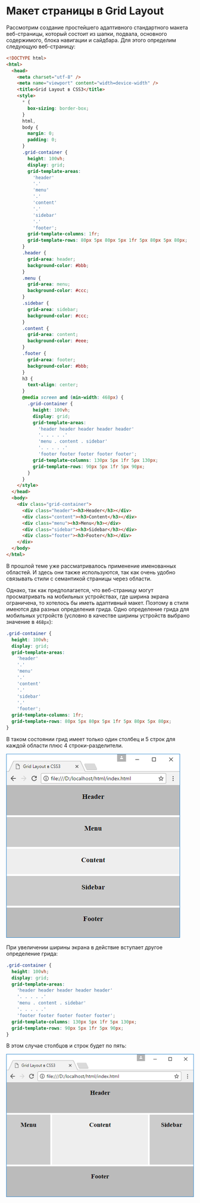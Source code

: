 # Макет страницы в Grid Layout

Рассмотрим создание простейшего адаптивного стандартного макета веб-страницы, который состоит из шапки, подвала, основного содержимого, блока навигации и сайдбара. Для этого определим следующую веб-страницу:

```html
<!DOCTYPE html>
<html>
  <head>
    <meta charset="utf-8" />
    <meta name="viewport" content="width=device-width" />
    <title>Grid Layout в CSS3</title>
    <style>
      * {
        box-sizing: border-box;
      }
      html,
      body {
        margin: 0;
        padding: 0;
      }
      .grid-container {
        height: 100vh;
        display: grid;
        grid-template-areas:
          'header'
          '.'
          'menu'
          '.'
          'content'
          '.'
          'sidebar'
          '.'
          'footer';
        grid-template-columns: 1fr;
        grid-template-rows: 80px 5px 80px 5px 1fr 5px 80px 5px 80px;
      }
      .header {
        grid-area: header;
        background-color: #bbb;
      }
      .menu {
        grid-area: menu;
        background-color: #ccc;
      }
      .sidebar {
        grid-area: sidebar;
        background-color: #ccc;
      }
      .content {
        grid-area: content;
        background-color: #eee;
      }
      .footer {
        grid-area: footer;
        background-color: #bbb;
      }
      h3 {
        text-align: center;
      }
      @media screen and (min-width: 468px) {
        .grid-container {
          height: 100vh;
          display: grid;
          grid-template-areas:
            'header header header header header'
            '. . . . .'
            'menu . content . sidebar'
            '. . . . .'
            'footer footer footer footer footer';
          grid-template-columns: 130px 5px 1fr 5px 130px;
          grid-template-rows: 90px 5px 1fr 5px 90px;
        }
      }
    </style>
  </head>
  <body>
    <div class="grid-container">
      <div class="header"><h3>Header</h3></div>
      <div class="content"><h3>Content</h3></div>
      <div class="menu"><h3>Menu</h3></div>
      <div class="sidebar"><h3>Sidebar</h3></div>
      <div class="footer"><h3>Footer</h3></div>
    </div>
  </body>
</html>
```

В прошлой теме уже рассматривалось применение именованных областей. И здесь они также используются, так как очень удобно связывать стили с семантикой страницы через области.

Однако, так как предполагается, что веб-страницу могут просматривать на мобильных устройствах, где ширина экрана ограничена, то хотелось бы иметь адаптивный макет. Поэтому в стиля имеются два разных определения грида. Одно определение грида для мобильных устройств (условно в качестве ширины устройств выбрано значение в `468px`):

```css
.grid-container {
  height: 100vh;
  display: grid;
  grid-template-areas:
    'header'
    '.'
    'menu'
    '.'
    'content'
    '.'
    'sidebar'
    '.'
    'footer';
  grid-template-columns: 1fr;
  grid-template-rows: 80px 5px 80px 5px 1fr 5px 80px 5px 80px;
}
```

В таком состоянии грид имеет только один столбец и 5 строк для каждой области плюс 4 строки-разделители.

![Макет страницы в Grid Layout](grid-12-1.png)

При увеличении ширины экрана в действие вступает другое определение грида:

```css
.grid-container {
  height: 100vh;
  display: grid;
  grid-template-areas:
    'header header header header header'
    '. . . . .'
    'menu . content . sidebar'
    '. . . . .'
    'footer footer footer footer footer';
  grid-template-columns: 130px 5px 1fr 5px 130px;
  grid-template-rows: 90px 5px 1fr 5px 90px;
}
```

В этом случае столбцов и строк будет по пять:

![Макет страницы в Grid Layout](grid-12-2.png)
